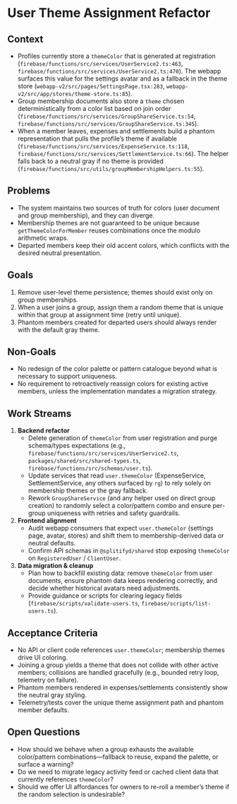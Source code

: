 # User Theme Assignment Refactor

## Context
- Profiles currently store a `themeColor` that is generated at registration (`firebase/functions/src/services/UserService2.ts:463`, `firebase/functions/src/services/UserService2.ts:470`). The webapp surfaces this value for the settings avatar and as a fallback in the theme store (`webapp-v2/src/pages/SettingsPage.tsx:283`, `webapp-v2/src/app/stores/theme-store.ts:85`).
- Group membership documents also store a `theme` chosen deterministically from a color list based on join order (`firebase/functions/src/services/GroupShareService.ts:54`, `firebase/functions/src/services/GroupShareService.ts:345`).
- When a member leaves, expenses and settlements build a phantom representation that pulls the profile’s theme if available (`firebase/functions/src/services/ExpenseService.ts:118`, `firebase/functions/src/services/SettlementService.ts:66`). The helper falls back to a neutral gray if no theme is provided (`firebase/functions/src/utils/groupMembershipHelpers.ts:55`).

## Problems
- The system maintains two sources of truth for colors (user document and group membership), and they can diverge.
- Membership themes are not guaranteed to be unique because `getThemeColorForMember` reuses combinations once the modulo arithmetic wraps.
- Departed members keep their old accent colors, which conflicts with the desired neutral presentation.

## Goals
1. Remove user-level theme persistence; themes should exist only on group memberships.
2. When a user joins a group, assign them a random theme that is unique within that group at assignment time (retry until unique).
3. Phantom members created for departed users should always render with the default gray theme.

## Non-Goals
- No redesign of the color palette or pattern catalogue beyond what is necessary to support uniqueness.
- No requirement to retroactively reassign colors for existing active members, unless the implementation mandates a migration strategy.

## Work Streams
1. **Backend refactor**
   - Delete generation of `themeColor` from user registration and purge schema/types expectations (e.g., `firebase/functions/src/services/UserService2.ts`, `packages/shared/src/shared-types.ts`, `firebase/functions/src/schemas/user.ts`).
   - Update services that read `user.themeColor` (ExpenseService, SettlementService, any others surfaced by `rg`) to rely solely on membership themes or the gray fallback.
   - Rework `GroupShareService` (and any helper used on direct group creation) to randomly select a color/pattern combo and ensure per-group uniqueness with retries and safety guardrails.
2. **Frontend alignment**
   - Audit webapp consumers that expect `user.themeColor` (settings page, avatar, stores) and shift them to membership-derived data or neutral defaults.
   - Confirm API schemas in `@splitifyd/shared` stop exposing `themeColor` on `RegisteredUser` / `ClientUser`.
3. **Data migration & cleanup**
   - Plan how to backfill existing data: remove `themeColor` from user documents, ensure phantom data keeps rendering correctly, and decide whether historical avatars need adjustments.
   - Provide guidance or scripts for clearing legacy fields (`firebase/scripts/validate-users.ts`, `firebase/scripts/list-users.ts`).

## Acceptance Criteria
- No API or client code references `user.themeColor`; membership themes drive UI coloring.
- Joining a group yields a theme that does not collide with other active members; collisions are handled gracefully (e.g., bounded retry loop, telemetry on failure).
- Phantom members rendered in expenses/settlements consistently show the neutral gray styling.
- Telemetry/tests cover the unique theme assignment path and phantom member defaults.

## Open Questions
- How should we behave when a group exhausts the available color/pattern combinations—fallback to reuse, expand the palette, or surface a warning?
- Do we need to migrate legacy activity feed or cached client data that currently references `themeColor`?
- Should we offer UI affordances for owners to re-roll a member’s theme if the random selection is undesirable?
